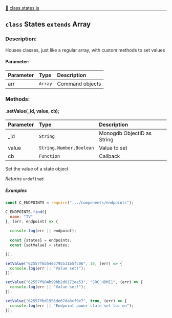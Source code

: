 <div class="mb-0">
    🔗 <a class="source-code" target="_blank"
        href="https://github.com/OpenHausIO/backend/blob/dev&#x2F;components&#x2F;endpoints&#x2F;class.states.js">class.states.js</a>
</div>
<hr style="margin: 0 !important" />

<!-- CLASS -->

<!-- GENERAL -->
## `class` States  `extends`  Array  
### Description:

Houses <State> classes, just like a regular array, with custom methods to set values

<!-- GENERAL -->

<!-- PARAMETER -->
#### Parameter:
| Parameter | Type       | Description    |
| :-------- | :--------- |:------------- |
| arr | `Array` |  Command objects |
<!-- PARAMETER -->

<!-- PROPERTIES -->
<!-- PROPERTIES -->

<!-- EVENTS -->
<!-- EVENTS -->

<!-- EXAMPLES -->
<!-- EXAMPLES -->

<!-- LINKS -->
<!-- LINKS -->

<!-- CLASS -->



<!-- METHODS -->
### Methods:
#### .setValue(_id, value, cb); 

| Parameter | Type       | Description    |
| :-------- | :--------- |:------------- |
| _id | `String` |  Monogdb ObjectID as String |
| value | `String,Number,Boolean` |  Value to set |
| cb | `Function` |  Callback |


Set the value of a state object


*Returns*   `undefined`   

##### Examples
    
```js
const C_ENDPOINTS = require(".../components/endpoints");

C_ENDPOINTS.find({
  name: "TV"
}, (err, endpoint) => {
  
  console.log(err || endpoint);
  
  const {states} = endpoints;
  const {setValue} = states;

});
```

    
```js
setValue("62557f6b54e3795531b5fc06", 10, (err) => {
  console.log(err || "Value set!");
});
```

    
```js
setValue("62557f904b99bb2d0172ee53", "SRC_HDMI1", (err) => {
  console.log(err || "Value set!");
});
```

    
```js
setValue("62557fbd1956de67da6cf9e7", true, (err) => {
  console.log(err || "Endpoint power state set to: on");
});
```

<!-- LINKS -->
<!-- LINKS -->

<!-- METHODS -->